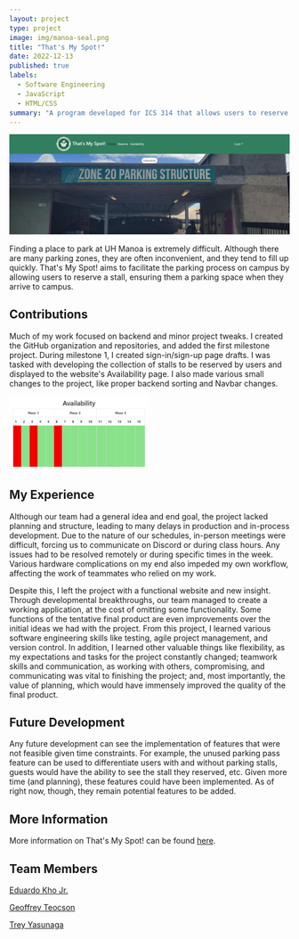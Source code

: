 ```yaml
---
layout: project
type: project
image: img/manoa-seal.png
title: "That's My Spot!"
date: 2022-12-13
published: true
labels:
  - Software Engineering
  - JavaScript
  - HTML/CSS
summary: "A program developed for ICS 314 that allows users to reserve parking stalls in the UH Manoa Zone 20 parking structure."
---
```


<img src="../img/landing-top.png">

Finding a place to park at UH Manoa is extremely difficult. Although there are many parking zones, they are often inconvenient, and they tend to fill up quickly. That's My Spot! aims to facilitate the parking process on campus by allowing users to reserve a stall, ensuring them a parking space when they arrive to campus.

## Contributions

Much of my work focused on backend and minor project tweaks. I created the GitHub organization and repositories, and added the first milestone project. During milestone 1, I created sign-in/sign-up page drafts. I was tasked with developing the collection of stalls to be reserved by users and displayed to the website's Availability page. I also made various small changes to the project, like proper backend sorting and Navbar changes.

<img width=250 src="../img/availability.png">

## My Experience

Although our team had a general idea and end goal, the project lacked planning and structure, leading to many delays in production and in-process development. Due to the nature of our schedules, in-person meetings were difficult, forcing us to communicate on Discord or during class hours. Any issues had to be resolved remotely or during specific times in the week. Various hardware complications on my end also impeded my own workflow, affecting the work of teammates who relied on my work.

Despite this, I left the project with a functional website and new insight. Through developmental breakthroughs, our team managed to create a working application, at the cost of omitting some functionality. Some functions of the tentative final product are even improvements over the initial ideas we had with the project. From this project, I learned various software engineering skills like testing, agile project management, and version control. In addition, I learned other valuable things like flexibility, as my expectations and tasks for the project constantly changed; teamwork skills and communication, as working with others, compromising, and communicating was vital to finishing the project; and, most importantly, the value of planning, which would have immensely improved the quality of the final product.

## Future Development

Any future development can see the implementation of features that were not feasible given time constraints. For example, the unused parking pass feature can be used to differentiate users with and without parking stalls, guests would have the ability to see the stall they reserved, etc. Given more time (and planning), these features could have been implemented. As of right now, though, they remain potential features to be added.

## More Information

More information on That's My Spot! can be found <a href="https://thats-my-spot.github.io/">here</a>.

## Team Members

<a href="https://eduardokhojr.github.io/">Eduardo Kho Jr.</a>

<a href="https://gteocson.github.io/">Geoffrey Teocson</a>

<a href="https://yertsti.github.io/">Trey Yasunaga</a>